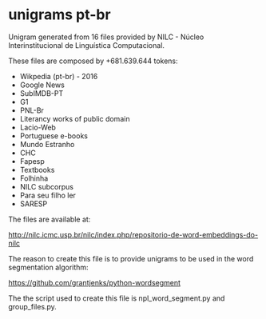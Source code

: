 # unigrams pt-br

Unigram generated from 16 files provided by NILC - Núcleo Interinstitucional de Linguística Computacional.

These files are composed by +681.639.644 tokens:

 - Wikpedia (pt-br) - 2016
 - Google News
 - SubIMDB-PT
 - G1
 - PNL-Br
 - Literancy works of public domain
 - Lacio-Web
 - Portuguese e-books
 - Mundo Estranho
 - CHC
 - Fapesp
 - Textbooks
 - Folhinha
 - NILC subcorpus
 - Para seu filho ler
 - SARESP
 
The files are available at:

http://nilc.icmc.usp.br/nilc/index.php/repositorio-de-word-embeddings-do-nilc

The reason to create this file is to provide unigrams to be used in the word segmentation algorithm:

https://github.com/grantjenks/python-wordsegment

The the script used to create this file is npl_word_segment.py and group_files.py.
